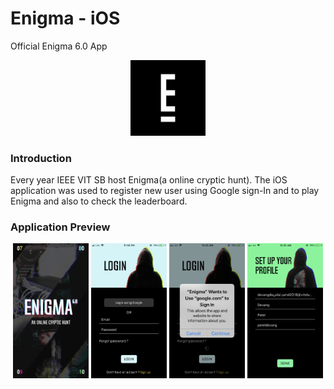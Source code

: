 # Enigma - iOS
Official Enigma 6.0 App

<p align = "center"><img src = "Screenshots/1024.png" width = "24%" height = "24%"></p>



### Introduction
Every year IEEE VIT SB host Enigma(a online cryptic hunt). The iOS application was used to register new user using Google sign-In and to play Enigma and also to check the leaderboard.


### Application Preview

<p align = "center">
<img src = "Screenshots/Launch.png" width = "24%" height = "24%">
<img src = "Screenshots/login.png" width = "24%" height = "24%">
<img src = "Screenshots/gsing.png" width = "24%" height = "24%">
<img src = "Screenshots/setpro.png" width = "24%" height = "24%">
</p>
